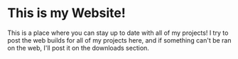 # This is my Website!

This is a place where you can stay up to date with all of my projects! I try to post the web builds for all of my projects here, and if something can't be ran on the web, I'll post it on the downloads section.
